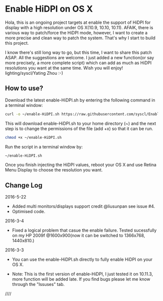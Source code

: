 Enable HiDPI on OS X
============

Hola, this is an ongoing project targets at enable the support of HiDPI for display with a high resolution under OS X(10.9, 10.10, 10.11). AFAIK, there is various way to patch/force the HiDPI mode, however, I want to create a more precise and clean way to patch the system. That's why I start to build this project. 

I know there's still long way to go, but this time, I want to share this patch ASAP. All the suggestions are welcome. I just added a new function(or say more precisely, a more complete script) which can add as much as HiDPI resolutions you want at the same time. Wish you will enjoy! lighting/syscl/Yating Zhou :-)

How to use?
----------------
Download the latest enable-HiDPI.sh by entering the following command in a terminal window:

``` sh
curl -o ~/enable-HiDPI.sh https://raw.githubusercontent.com/syscl/Enable-HiDPI-OSX/master/enable-HiDPI.sh
```


This will download enable-HiDPI.sh to your home directory (~) and the next step is to change the permissions of the file (add +x) so that it can be run.
 
``` sh
chmod +x ~/enable-HiDPI.sh
```


Run the script in a terminal window by:

``` sh
~/enable-HiDPI.sh
```

Once you finish injecting the HiDPI values, reboot your OS X and use Retina Menu Display to choose the resolution you want.

Change Log
----------------
2016-5-22

- Added multi monitors/displays support credit @liusunpan see issue #4.
- Optimised code.

2016-3-4

- Fixed a logical problem that casue the enable failure. Tested sucessfully on my HP 2009f @1600x900(now it can be switched to 1366x768, 1440x810.)

2016-3-3

- You can use the enable-HiDPI.sh directly to fully enable HiDPI on your OS X.

- Note: This is the first version of enable-HiDPI, I just tested it on 10.11.3, more function will be added late. If you find bugs please let me know through the "Issuses" tab.

////